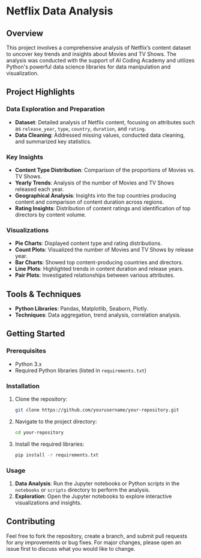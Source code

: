 # Netflix Data Analysis

## Overview

This project involves a comprehensive analysis of Netflix’s content dataset to uncover key trends and insights about Movies and TV Shows. The analysis was conducted with the support of AI Coding Academy and utilizes Python's powerful data science libraries for data manipulation and visualization.

## Project Highlights

### Data Exploration and Preparation
- **Dataset**: Detailed analysis of Netflix content, focusing on attributes such as `release_year`, `type`, `country`, `duration`, and `rating`.
- **Data Cleaning**: Addressed missing values, conducted data cleaning, and summarized key statistics.

### Key Insights
- **Content Type Distribution**: Comparison of the proportions of Movies vs. TV Shows.
- **Yearly Trends**: Analysis of the number of Movies and TV Shows released each year.
- **Geographical Analysis**: Insights into the top countries producing content and comparison of content duration across regions.
- **Rating Insights**: Distribution of content ratings and identification of top directors by content volume.

### Visualizations
- **Pie Charts**: Displayed content type and rating distributions.
- **Count Plots**: Visualized the number of Movies and TV Shows by release year.
- **Bar Charts**: Showed top content-producing countries and directors.
- **Line Plots**: Highlighted trends in content duration and release years.
- **Pair Plots**: Investigated relationships between various attributes.

## Tools & Techniques
- **Python Libraries**: Pandas, Matplotlib, Seaborn, Plotly.
- **Techniques**: Data aggregation, trend analysis, correlation analysis.

## Getting Started

### Prerequisites
- Python 3.x
- Required Python libraries (listed in `requirements.txt`)

### Installation
1. Clone the repository:
   ```bash
   git clone https://github.com/yourusername/your-repository.git
   ```
2. Navigate to the project directory:
   ```bash
   cd your-repository
   ```
3. Install the required libraries:
   ```bash
   pip install -r requirements.txt
   ```

### Usage
1. **Data Analysis**: Run the Jupyter notebooks or Python scripts in the `notebooks` or `scripts` directory to perform the analysis.
2. **Exploration**: Open the Jupyter notebooks to explore interactive visualizations and insights.


## Contributing
Feel free to fork the repository, create a branch, and submit pull requests for any improvements or bug fixes. For major changes, please open an issue first to discuss what you would like to change.

